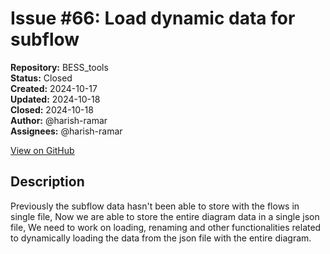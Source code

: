 # Issue #66: Load dynamic data for subflow

**Repository:** BESS_tools  
**Status:** Closed  
**Created:** 2024-10-17  
**Updated:** 2024-10-18  
**Closed:** 2024-10-18  
**Author:** @harish-ramar  
**Assignees:** @harish-ramar  

[View on GitHub](https://github.com/Simtestlab/BESS_tools/issues/66)

## Description

Previously the subflow data hasn't been able to store with the flows in single file, Now we are able to store the entire diagram data in a single json file, We need to work on loading, renaming and other functionalities related to dynamically loading the data from the json file with the entire diagram.